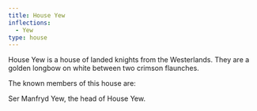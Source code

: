 ```yaml
---
title: House Yew
inflections:
  - Yew
type: house
---
```


House Yew is a house of landed knights from the Westerlands. They are a golden longbow on white between two crimson flaunches.

The known members of this house are:

Ser Manfryd Yew, the head of House Yew.


